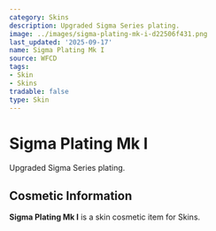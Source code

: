 ```yaml
---
category: Skins
description: Upgraded Sigma Series plating.
image: ../images/sigma-plating-mk-i-d22506f431.png
last_updated: '2025-09-17'
name: Sigma Plating Mk I
source: WFCD
tags:
- Skin
- Skins
tradable: false
type: Skin
---
```


# Sigma Plating Mk I

Upgraded Sigma Series plating.

## Cosmetic Information

**Sigma Plating Mk I** is a skin cosmetic item for Skins.

